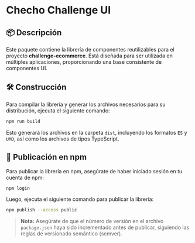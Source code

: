 # Checho Challenge UI

## 📦 Descripción

Este paquete contiene la librería de componentes reutilizables para el proyecto **challenge-ecommerce**. Está diseñada para ser utilizada en múltiples aplicaciones, proporcionando una base consistente de componentes UI.

## 🛠️ Construcción

Para compilar la librería y generar los archivos necesarios para su distribución, ejecuta el siguiente comando:

```sh
npm run build
```

Esto generará los archivos en la carpeta `dist`, incluyendo los formatos `ES` y `UMD`, así como los archivos de tipos TypeScript.

## 🚀 Publicación en npm

Para publicar la librería en npm, asegúrate de haber iniciado sesión en tu cuenta de npm:

```sh
npm login
```

Luego, ejecuta el siguiente comando para publicar la librería:

```sh
npm publish --access public
```

> **Nota:** Asegúrate de que el número de versión en el archivo `package.json` haya sido incrementado antes de publicar, siguiendo las reglas de versionado semántico (semver).
